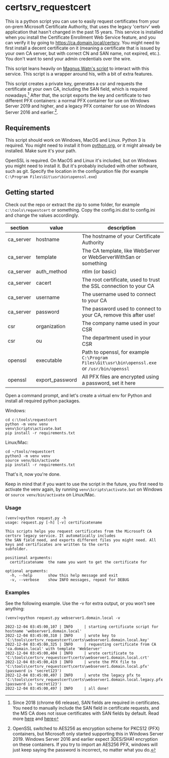 # certsrv_requestcert

This is a python script you can use to easily request certificates from your on-prem Microsoft Certificate Authority, 
that uses the legacy 'certsrv' web application that hasn't changed in the past 15 years. This service is installed when
you install the Certificate Enrollment Web Service feature, and you can verify it by going to 
https://ca.domain.local/certsrv. You might need to first install a decent certificate on it (meaning a certificate that
is issued by your own CA server, but with correct CN and SAN name, not expired, etc.). You don't want to send your
admin credentials over the wire.

This script leans heavily on [Magnus Watn's script](https://github.com/magnuswatn/certsrv) to interact with this 
service. This script is a wrapper around his, with a bit of extra features.

This script creates a private key, generates a csr and requests the certificate at your own CA, including the SAN field, 
which is required nowadays.[^1] After that, the script exports the key and certificate to two different PFX containers:
a normal PFX container for use on Windows Server 2019 and higher, and a legacy PFX container for use on Windows Server
2016 and earlier.[^2].

[^1]: Since 2018 (chrome 66 release), SAN fields are required in certificates. You need to manually include the SAN field
in certificate requests, and the MS CA does not issue certificates with SAN fields by default. Read more 
[here](http://terenceluk.blogspot.com/2017/09/adding-san-subject-alternative-name.html) and
[here](https://learn.microsoft.com/en-us/previous-versions/windows/it-pro/windows-server-2008-R2-and-2008/ff625722(v=ws.10)?redirectedfrom=MSDN)

[^2]: OpenSSL switched to AES256 as encryption scheme for PKCS12 (PFX) containers, but Microsoft only started supporting
this in Windows Server 2019. Windows Server 2016 and earlier expect 3DES/SHA1 encryption on these containers. If you try
to import an AES256 PFX, windows will just keep saying the password is incorrect, no matter what you do.

## Requirements
This script should work on Windows, MacOS and Linux. Python 3 is required. You might need to install it from 
[python.org](https://www.python.org/), or it might already be installed. Make sure it's your path.

OpenSSL is required. On MacOS and Linux it's included, but on Windows you might need to install it. But it's probably
included with other software, such as git. Specify the location in the configuration file (for example 
`C:\Program Files\Git\usr\bin\openssl.exe`)

## Getting started

Check out the repo or extract the zip to some folder, for example `c:\tools\requestcert` or something. Copy the 
config.ini.dist to config.ini and change the values accordingly.

| section    | value           | description                                                                                  | 
|------------|-----------------|----------------------------------------------------------------------------------------------|
| ca_server  | hostname        | The hostname of your Certificate Authority                                                   |
| ca_server  | template        | The CA template, like WebServer or WebServerWithSan or something                             | 
| ca_server  | auth_method     | ntlm (or basic)                                                                              | 
| ca_server  | cacert          | The root certificate, used to trust the SSL connection to your CA                            | 
| ca_server  | username        | The username used to connect to your CA                                                      | 
| ca_server  | password        | The password used to connect to your CA, remove this after use!                              | 
| csr        | organization    | The company name used in your CSR                                                            | 
| csr        | ou              | The department used in your CSR                                                              | 
| openssl    | executable      | Path to openssl, for example `C:\Program Files\Git\usr\bin\openssl.exe` or `/usr/bin/openssl` | 
| openssl    | export_password | All PFX files are encrypted using a password, set it here                                    | 

Open a command prompt, and let's create a virtual env for Python and install all required python packages. 

Windows:

    cd c:\tools\requestcert
    python -m venv venv
    venv\Scripts\activate.bat
    pip install -r requirements.txt

Linux/Mac:

    cd ~/tools/requestcert
    python3 -m venv venv
    source venv/bin/activate
    pip install -r requirements.txt
    
That's it, now you're done.

Keep in mind that if you want to use the script in the future, you first need to activate the venv again, by 
running `venv\Scripts\activate.bat` on Windows or `source venv/bin/activate` on Linux/Mac.

### Usage

    (venv)>python request.py -h
    usage: request.py [-h] [-v] certificatename
    
    This scripts helps you request certificates from the Microsoft CA certsrv legacy service. It automatically includes
    the SAN field need, and exports different files you might need. All keys and certificates are written to the certs
    subfolder.
    
    positional arguments:
      certificatename  the name you want to get the certificate for
    
    optional arguments:
      -h, --help       show this help message and exit
      -v, --verbose    show INFO messages, repeat for DEBUG

### Examples

See the following example. Use the -v for extra output, or you won't see anything:

    (venv)>python request.py webserver1.domain.local -v

    2022-12-04 03:45:00,107 | INFO     | starting certificate script for hostname 'webserver1.domain.local'
    2022-12-04 03:45:00,310 | INFO     | wrote key to 'C:\tools\certsrv_requestcert\certs\webserver1.domain.local.key'
    2022-12-04 03:45:00,325 | INFO     | requesting certificate from CA 'ca.domain.local' with template 'WebServer'
    2022-12-04 03:45:00,404 | INFO     | wrote certificate to 'C:\tools\certsrv_requestcert\certs\webserver1.domain.local.crt'
    2022-12-04 03:45:00,419 | INFO     | wrote the PFX file to 'C:\tools\certsrv_requestcert\certs\webserver1.domain.local.pfx' (password is 'secret123')
    2022-12-04 03:45:00,497 | INFO     | wrote the legacy pfx to 'C:\tools\certsrv_requestcert\certs\webserver1.domain.local.legacy.pfx' (password is 'secret123')
    2022-12-04 03:45:00,497 | INFO     | all done!

    